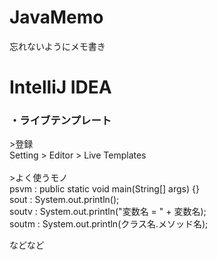 # JavaMemo
忘れないようにメモ書き

# IntelliJ IDEA
<h3>・ライブテンプレート</h3>
>登録<br>
Setting > Editor > Live Templates<br><br>
>よく使うモノ<br>
psvm : public static void main(String[] args) {}<br>
sout : System.out.println();<br>
soutv : System.out.println("変数名 = " + 変数名);<br>
soutm : System.out.println(クラス名.メソッド名);<br>

などなど<br>
